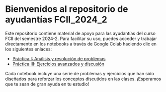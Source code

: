 # Bienvenidos al repositorio de ayudantías FCII_2024_2

Este repositorio contiene material de apoyo para las ayudantías del curso FCII del semestre 2024-2. Para facilitar su uso, puedes acceder y trabajar directamente en los notebooks a través de Google Colab haciendo clic en los siguientes enlaces:

* [Práctica I: Análisis y resolución de problemas](https://githubtocolab.com/Ju-Ortega/A_FCII/blob/main/ayudantia_1_23_08_24.ipynb)
* [Práctica III: Ejercicios avanzados y discusión](https://githubtocolab.com/Ju-Ortega/A_FCII/blob/main/ayudantia_3_06_09_24.ipynb)

Cada notebook incluye una serie de problemas y ejercicios que han sido diseñados para reforzar los conceptos discutidos en las clases. ¡Esperamos que te sean de gran ayuda en tu estudio!

